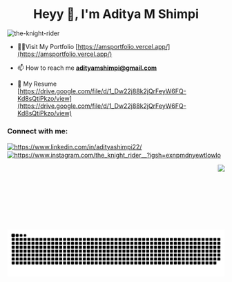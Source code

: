 <h1 align="center">Heyy 👋, I'm Aditya M Shimpi</h1>
<p align="left"> <img src="https://komarev.com/ghpvc/?username=the-knight-rider&label=Profile%20views&color=0e75b6&style=flat" alt="the-knight-rider" /> </p>

- 👨‍💻Visit My Portfolio [https://amsportfolio.vercel.app/](https://amsportfolio.vercel.app/)

- 📫 How to reach me **adityamshimpi@gmail.com**

- 📄 My Resume [https://drive.google.com/file/d/1_Dw22j88k2jQrFeyW6FQ-Kd8sQtiPkzo/view](https://drive.google.com/file/d/1_Dw22j88k2jQrFeyW6FQ-Kd8sQtiPkzo/view)

<h3 align="left">Connect with me:</h3>
<p align="left">
<a href="https://linkedin.com/in/https://www.linkedin.com/in/adityashimpi22/" target="blank"><img align="center" src="https://raw.githubusercontent.com/rahuldkjain/github-profile-readme-generator/master/src/images/icons/Social/linked-in-alt.svg" alt="https://www.linkedin.com/in/adityashimpi22/" height="30" width="40" /></a>
<a href="https://instagram.com/https://www.instagram.com/the_knight_rider__?igsh=exnpmdnyewtlowlo" target="blank"><img align="center" src="https://raw.githubusercontent.com/rahuldkjain/github-profile-readme-generator/master/src/images/icons/Social/instagram.svg" alt="https://www.instagram.com/the_knight_rider__?igsh=exnpmdnyewtlowlo" height="30" width="40" /></a>
</p>

<img align="right" height="150" src="https://media.tenor.com/5bv_BndNtRQAAAAj/endingbrowsing.gif"  />

###

<img src="https://raw.githubusercontent.com/the-knight-rider/the-knight-rider/output/snake.svg" alt="Snake animation" />

###
